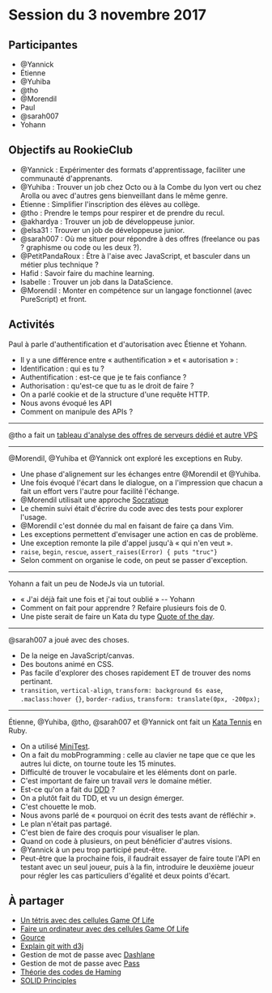 # Session du 3 novembre 2017

## Participantes

- @Yannick
- Étienne
- @Yuhiba
- @tho
- @Morendil
- Paul
- @sarah007
- Yohann


## Objectifs au RookieClub

- @Yannick : Expérimenter des formats d'apprentissage, faciliter une communauté d'apprenants.
- @Yuhiba : Trouver un job chez Octo ou à la Combe du lyon vert ou chez Arolla ou avec d'autres gens bienveillant dans le même genre.
- Étienne : Simplifier l'inscription des élèves au collège.
- @tho : Prendre le temps pour respirer et de prendre du recul.
- @akhardya  : Trouver un job de développeuse junior.
- @elsa31  : Trouver un job de développeuse junior.
- @sarah007 : Où me situer pour répondre à des offres (freelance ou pas ? graphisme ou code ou les deux ?).
- @PetitPandaRoux : Être à l'aise avec JavaScript, et basculer dans un métier plus technique ?
- Hafid : Savoir faire du machine learning.
- Isabelle : Trouver un job dans la DataScience.
- @Morendil  : Monter en compétence sur un langage fonctionnel (avec PureScript) et front.


## Activités

Paul à parle d'authentification et d'autorisation avec Étienne et Yohann.
- Il y a une différence entre « authentification » et « autorisation » :
- Identification : qui es tu ?
- Authentification : est-ce que je te fais confiance ?
- Authorisation : qu'est-ce que tu as le droit de faire ?
- On a parlé cookie et de la structure d'une requête HTTP.
- Nous avons évoqué les API
- Comment on manipule des APIs ?

---

@tho a fait un [tableau d'analyse des offres de serveurs dédié et autre VPS](https://gist.github.com/mahloun/7c630c14604b4a59d078ff1ed084e5fd)

---

@Morendil, @Yuhiba et @Yannick ont exploré les exceptions en Ruby.
- Une phase d'alignement sur les échanges entre @Morendil et @Yuhiba.
- Une fois évoqué l'écart dans le dialogue, on a l'impression que chacun a fait un effort vers l'autre pour facilité l'échange.
- @Morendil utilisait une approche [Socratique](http://www.garlikov.com/Soc_Meth.html)
- Le chemin suivi était d'écrire du code avec des tests pour explorer l'usage.
- @Morendil c'est donnée du mal en faisant de faire ça dans Vim.
- Les exceptions permettent d'envisager une action en cas de problème.
- Une exception remonte la pile d'appel jusqu'à « qui n'en veut ».
- `raise`, `begin`, `rescue`, `assert_raises(Error) { puts "truc"}`
- Selon comment on organise le code, on peut se passer d'exception.

---

Yohann a fait un peu de NodeJs via un tutorial.
- « J'ai déjà fait une fois et j'ai tout oublié » -- Yohann
- Comment on fait pour apprendre ? Refaire plusieurs fois de 0.
- Une piste serait de faire un Kata du type [Quote of the day](http://codingdojo.org/kata/QotdCgi/).

---

@sarah007  a joué avec des choses.
- De la neige en JavaScript/canvas.
- Des boutons animé en CSS.
- Pas facile d'explorer des choses rapidement ET de trouver des noms pertinant.
- `transition`, `vertical-align`, `transform: background 6s ease`, `.maclass:hover {}`, `border-radius`, `transform: translate(0px, -200px);`

---

Étienne, @Yuhiba, @tho, @sarah007 et @Yannick ont fait un [Kata Tennis](http://codingdojo.org/kata/Tennis/) en Ruby.
- On a utilisé [MiniTest](https://ruby-doc.org/stdlib-2.1.0/libdoc/minitest/rdoc/MiniTest.html).
- On a fait du mobProgramming : celle au clavier ne tape que ce que les autres lui dicte, on tourne toute les 15 minutes.
- Difficulté de trouver le vocabulaire et les éléments dont on parle.
- C'est important de faire un travail _vers_ le domaine métier.
- Est-ce qu'on a fait du [DDD](https://en.wikipedia.org/wiki/Domain-driven_design) ?
- On a plutôt fait du TDD, et vu un design émerger.
- C'est chouette le mob.
- Nous avons parlé de « pourquoi on écrit des tests avant de réfléchir ».
- Le plan n'était pas partagé.
- C'est bien de faire des croquis pour visualiser le plan.
- Quand on code à plusieurs, on peut bénéficier d'autres visions.
- @Yannick à un peu trop participé peut-être.
- Peut-être que la prochaine fois, il faudrait essayer de faire toute l'API en testant avec un seul joueur, puis à la fin, introduire le deuxième joueur pour régler les cas particuliers d'égalité et deux points d'écart.


## À partager

- [Un tétris avec des cellules Game Of Life](https://codegolf.stackexchange.com/questions/11880/build-a-working-game-of-tetris-in-conways-game-of-life)
- [Faire un ordinateur avec des cellules Game Of Life](https://codegolf.stackexchange.com/questions/11880/build-a-working-game-of-tetris-in-conways-game-of-life/142675#142675)
- [Gource](http://gource.io/)
- [Explain git with d3j](https://onlywei.github.io/explain-git-with-d3)
- Gestion de mot de passe avec [Dashlane](https://www.dashlane.com/fr)
- Gestion de mot de passe avec [Pass](https://www.passwordstore.org/)
- [Théorie des codes de Haming](https://fr.wikipedia.org/wiki/Th%C3%A9orie_des_codes)
- [SOLID Principles](https://en.wikipedia.org/wiki/SOLID_(object-oriented_design))
